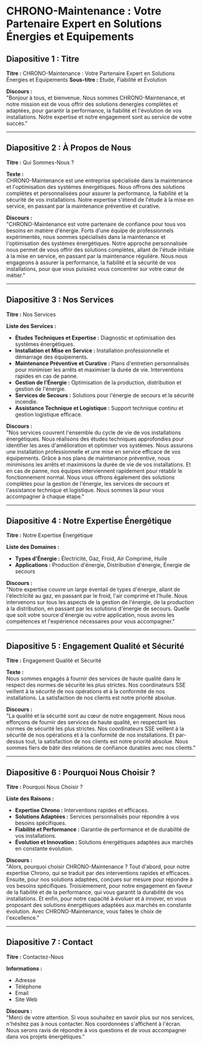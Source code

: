 # CHRONO-Maintenance : Votre Partenaire Expert en Solutions Énergies et Equipements 

## Diapositive 1 : Titre

**Titre :** CHRONO-Maintenance : Votre Partenaire Expert en Solutions Énergies et Equipements 
**Sous-titre :** Etude, Fiabilité et Évolution  

**Discours :**  
"Bonjour à tous, et bienvenue. Nous sommes CHRONO-Maintenance, et notre mission est de vous offrir des solutions denergies complètes et adaptées, pour garantir la performance, la fiabilité et l'évolution de vos installations. Notre expertise et notre engagement sont au service de votre succès."

---

## Diapositive 2 : À Propos de Nous

**Titre :** Qui Sommes-Nous ?  

**Texte :**  
CHRONO-Maintenance est une entreprise spécialisée dans la maintenance et l'optimisation des systèmes énergétiques. Nous offrons des solutions complètes et personnalisées pour assurer la performance, la fiabilité et la sécurité de vos installations. Notre expertise s'étend de l'étude à la mise en service, en passant par la maintenance préventive et curative.

**Discours :**  
"CHRONO-Maintenance est votre partenaire de confiance pour tous vos besoins en matière d'énergie. Forts d'une équipe de professionnels expérimentés, nous sommes spécialisés dans la maintenance et l'optimisation des systèmes énergétiques. Notre approche personnalisée nous permet de vous offrir des solutions complètes, allant de l'étude initiale à la mise en service, en passant par la maintenance régulière. Nous nous engageons à assurer la performance, la fiabilité et la sécurité de vos installations, pour que vous puissiez vous concentrer sur votre cœur de métier."

---

## Diapositive 3 : Nos Services

**Titre :** Nos Services  

**Liste des Services :**  
- **Études Techniques et Expertise :** Diagnostic et optimisation des systèmes énergétiques.  
- **Installation et Mise en Service :** Installation professionnelle et démarrage des équipements.  
- **Maintenance Préventive et Curative :** Plans d'entretien personnalisés pour minimiser les arrêts et maximiser la durée de vie. Interventions rapides en cas de panne.  
- **Gestion de l'Énergie :** Optimisation de la production, distribution et gestion de l'énergie.  
- **Services de Secours :** Solutions pour l'énergie de secours et la sécurité incendie.  
- **Assistance Technique et Logistique :** Support technique continu et gestion logistique efficace.

**Discours :**  
"Nos services couvrent l'ensemble du cycle de vie de vos installations énergétiques. Nous réalisons des études techniques approfondies pour identifier les axes d'amélioration et optimiser vos systèmes. Nous assurons une installation professionnelle et une mise en service efficace de vos équipements. Grâce à nos plans de maintenance préventive, nous minimisons les arrêts et maximisons la durée de vie de vos installations. Et en cas de panne, nos équipes interviennent rapidement pour rétablir le fonctionnement normal. Nous vous offrons également des solutions complètes pour la gestion de l'énergie, les services de secours et l'assistance technique et logistique. Nous sommes là pour vous accompagner à chaque étape."

---

## Diapositive 4 : Notre Expertise Énergétique

**Titre :** Notre Expertise Énergétique  

**Liste des Domaines :**  
- **Types d'Énergie :** Électricité, Gaz, Froid, Air Comprimé, Huile  
- **Applications :** Production d'énergie, Distribution d'énergie, Énergie de secours  

**Discours :**  
"Notre expertise couvre un large éventail de types d'énergie, allant de l'électricité au gaz, en passant par le froid, l'air comprimé et l'huile. Nous intervenons sur tous les aspects de la gestion de l'énergie, de la production à la distribution, en passant par les solutions d'énergie de secours. Quelle que soit votre source d'énergie ou votre application, nous avons les compétences et l'expérience nécessaires pour vous accompagner."

---

## Diapositive 5 : Engagement Qualité et Sécurité

**Titre :** Engagement Qualité et Sécurité  

**Texte :**  
Nous sommes engagés à fournir des services de haute qualité dans le respect des normes de sécurité les plus strictes. Nos coordinateurs SSE veillent à la sécurité de nos opérations et à la conformité de nos installations. La satisfaction de nos clients est notre priorité absolue.

**Discours :**  
"La qualité et la sécurité sont au cœur de notre engagement. Nous nous efforçons de fournir des services de haute qualité, en respectant les normes de sécurité les plus strictes. Nos coordinateurs SSE veillent à la sécurité de nos opérations et à la conformité de nos installations. Et par-dessus tout, la satisfaction de nos clients est notre priorité absolue. Nous sommes fiers de bâtir des relations de confiance durables avec nos clients."

---

## Diapositive 6 : Pourquoi Nous Choisir ?

**Titre :** Pourquoi Nous Choisir ?  

**Liste des Raisons :**  
- **Expertise Chrono :** Interventions rapides et efficaces.  
- **Solutions Adaptées :** Services personnalisés pour répondre à vos besoins spécifiques.  
- **Fiabilité et Performance :** Garantie de performance et de durabilité de vos installations.  
- **Évolution et Innovation :** Solutions énergétiques adaptées aux marchés en constante évolution.  

**Discours :**  
"Alors, pourquoi choisir CHRONO-Maintenance ? Tout d'abord, pour notre expertise Chrono, qui se traduit par des interventions rapides et efficaces. Ensuite, pour nos solutions adaptées, conçues sur mesure pour répondre à vos besoins spécifiques. Troisièmement, pour notre engagement en faveur de la fiabilité et de la performance, qui vous garantit la durabilité de vos installations. Et enfin, pour notre capacité à évoluer et à innover, en vous proposant des solutions énergétiques adaptées aux marchés en constante évolution. Avec CHRONO-Maintenance, vous faites le choix de l'excellence."

---

## Diapositive 7 : Contact

**Titre :** Contactez-Nous  

**Informations :**  
- Adresse  
- Téléphone  
- Email  
- Site Web  

**Discours :**  
"Merci de votre attention. Si vous souhaitez en savoir plus sur nos services, n'hésitez pas à nous contacter. Nos coordonnées s'affichent à l'écran. Nous serons ravis de répondre à vos questions et de vous accompagner dans vos projets énergétiques."